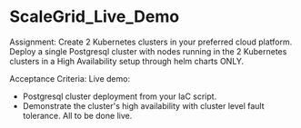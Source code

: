 # ScaleGrid_Live_Demo

Assignment:
Create 2 Kubernetes clusters in your preferred cloud platform.
Deploy a single  Postgresql cluster with nodes running in the 2 Kubernetes clusters in a High Availability setup through helm charts ONLY.

Acceptance Criteria:
Live demo:
- Postgresql cluster deployment from your IaC script.
- Demonstrate the cluster's high availability with cluster level fault tolerance.
All to be done live.
